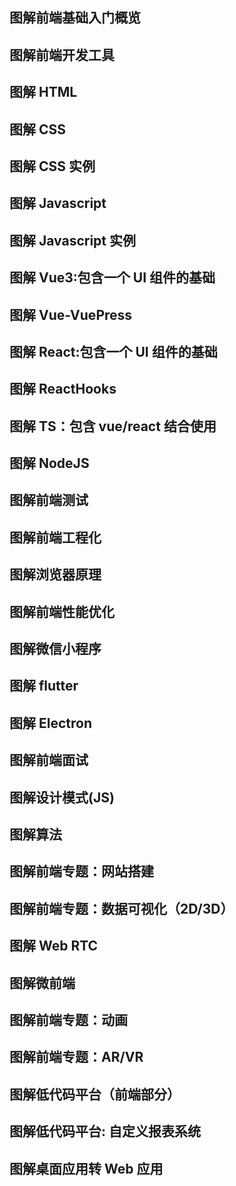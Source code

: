 ## 图解前端基础入门概览

## 图解前端开发工具

## 图解 HTML

## 图解 CSS

## 图解 CSS 实例

## 图解 Javascript

## 图解 Javascript 实例

## 图解 Vue3:包含一个 UI 组件的基础

## 图解 Vue-VuePress

## 图解 React:包含一个 UI 组件的基础

## 图解 ReactHooks

## 图解 TS：包含 vue/react 结合使用

## 图解 NodeJS

## 图解前端测试

## 图解前端工程化

## 图解浏览器原理

## 图解前端性能优化

## 图解微信小程序

## 图解 flutter

## 图解 Electron

## 图解前端面试

## 图解设计模式(JS)

## 图解算法

## 图解前端专题：网站搭建

## 图解前端专题：数据可视化（2D/3D）

## 图解 Web RTC

## 图解微前端

## 图解前端专题：动画

## 图解前端专题：AR/VR

## 图解低代码平台（前端部分）

## 图解低代码平台: 自定义报表系统

## 图解桌面应用转 Web 应用
